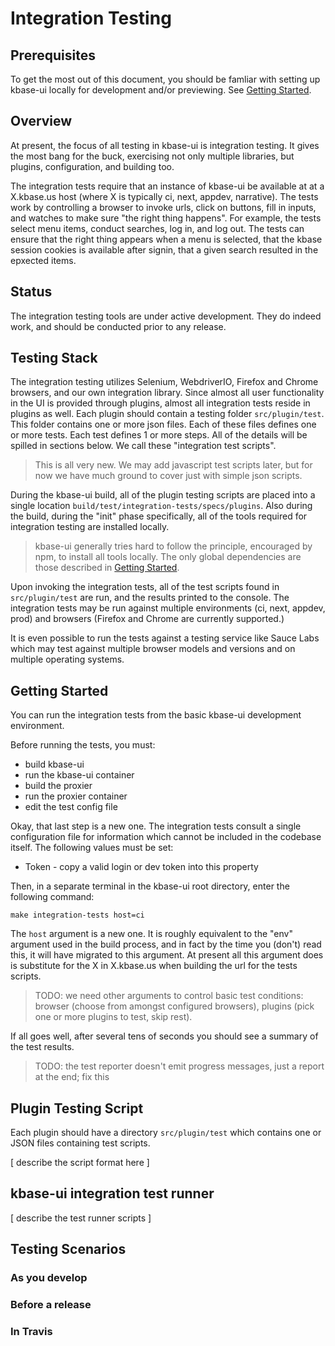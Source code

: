 # Integration Testing

## Prerequisites

To get the most out of this document, you should be famliar with setting up kbase-ui locally for development and/or previewing. See [Getting Started](../dev/getting-started.md).

## Overview

At present, the focus of all testing in kbase-ui is integration testing. It gives the most bang for the buck, exercising not only multiple libraries, but plugins, configuration, and building too.

The integration tests require that an instance of kbase-ui be available at at a X.kbase.us host (where X is typically ci, next, appdev, narrative). The tests work by controlling a browser to invoke urls, click on buttons, fill in inputs, and watches to make sure "the right thing happens".  For example, the tests select menu items, conduct searches, log in, and log out. The tests can ensure that the right thing appears when a menu is selected, that the kbase session cookies is available after signin, that a given search resulted in the epxected items.

## Status

The integration testing tools are under active development. They do indeed work, and should be conducted prior to any release. 

## Testing Stack

The integration testing utilizes Selenium, WebdriverIO, Firefox and Chrome browsers, and our own integration library. Since almost all user functionality in the UI is provided through plugins, almost all integration tests reside in plugins as well. Each plugin should contain a testing folder `src/plugin/test`. This folder contains one or more json files. Each of these files defines one or more tests.  Each test defines 1 or more steps. All of the details will be spilled in sections below. We call these "integration test scripts".

> This is all very new. We may add javascript test scripts later, but for now we have much ground to cover just with simple json scripts.

During the kbase-ui build, all of the plugin testing scripts are placed into a single location `build/test/integration-tests/specs/plugins`. Also during the build, during the "init" phase specifically, all of the tools required for integration testing are installed locally.

> kbase-ui generally tries hard to follow the principle, encouraged by npm, to install all tools locally. The only global dependencies are those described in [Getting Started](../dev/getting-started.md).

Upon invoking the integration tests, all of the test scripts found in  `src/plugin/test` are run, and the results printed to the console. The integration tests may be run against multiple environments (ci, next, appdev, prod) and browsers (Firefox and Chrome are currently supported.)

It is even possible to run the tests against a testing service like Sauce Labs which may test against multiple browser models and versions and on multiple operating systems.

## Getting Started

You can run the integration tests from the basic kbase-ui development environment. 

Before running the tests, you must:

- build kbase-ui
- run the kbase-ui container
- build the proxier
- run the proxier container
- edit the test config file

Okay, that last step is a new one. The integration tests consult a single configuration file for information which cannot be included in the codebase itself. The following values must be set:

- Token - copy a valid login or dev token into this property

Then, in a separate terminal in the kbase-ui root directory, enter the following command:

```
make integration-tests host=ci
```

The `host` argument is a new one. It is roughly equivalent to the "env" argument used in the build process, and in fact by the time you (don't) read this, it will have migrated to this argument. At present all this argument does is substitute for the X in X.kbase.us when building the url for the tests scripts.

> TODO: we need other arguments to control basic test conditions: browser (choose from amongst configured browsers), plugins (pick one or more plugins to test, skip rest).

If all goes well, after several tens of seconds you should see a summary of the test results.

> TODO: the test reporter doesn't emit progress messages, just a report at the end; fix this

## Plugin Testing Script

Each plugin should have a directory `src/plugin/test` which contains one or JSON files containing test scripts.

[ describe the script format here ]

## kbase-ui integration test runner

[ describe the test runner scripts ]

## Testing Scenarios

### As you develop

### Before a release

### In Travis